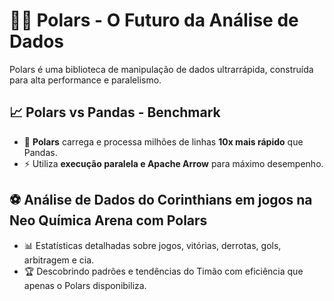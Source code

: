 # 🐻‍❄️ Polars - O Futuro da Análise de Dados  
Polars é uma biblioteca de manipulação de dados ultrarrápida, construída para alta performance e paralelismo.  

## 📈 Polars vs Pandas - Benchmark  
- 🚀 **Polars** carrega e processa milhões de linhas **10x mais rápido** que Pandas.  
- ⚡ Utiliza **execução paralela e Apache Arrow** para máximo desempenho.  

## ⚽ Análise de Dados do Corinthians em jogos na Neo Química Arena com Polars  
- 📊 Estatísticas detalhadas sobre jogos, vitórias, derrotas, gols, arbitragem e cia. 
- 🏆 Descobrindo padrões e tendências do Timão com eficiência que apenas o Polars disponibiliza. 